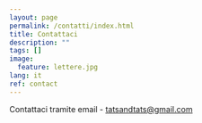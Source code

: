 ```yaml
---
layout: page
permalink: /contatti/index.html
title: Contattaci
description: ""
tags: []
image:
  feature: lettere.jpg
lang: it
ref: contact
---
```


Contattaci tramite email - tatsandtats@gmail.com  
